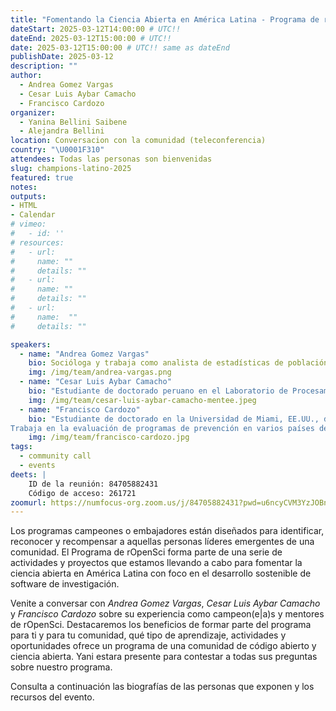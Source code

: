 ```yaml
---
title: "Fomentando la Ciencia Abierta en América Latina - Programa de rOpenSci"
dateStart: 2025-03-12T14:00:00 # UTC!!
dateEnd: 2025-03-12T15:00:00 # UTC!!
date: 2025-03-12T15:00:00 # UTC!! same as dateEnd
publishDate: 2025-03-12
description: ""
author:
  - Andrea Gomez Vargas
  - Cesar Luis Aybar Camacho 
  - Francisco Cardozo
organizer: 
  - Yanina Bellini Saibene
  - Alejandra Bellini
location: Conversacion con la comunidad (teleconferencia)
country: "\U0001F310"
attendees: Todas las personas son bienvenidas
slug: champions-latino-2025
featured: true
notes: 
outputs:
- HTML
- Calendar 
# vimeo:
#   - id: ''
# resources:
#   - url: 
#     name: ""
#     details: ""
#   - url: 
#     name: ""
#     details: ""
#   - url: 
#     name:  ""
#     details: ""

speakers:  
  - name: "Andrea Gomez Vargas"
    bio: Socióloga y trabaja como analista de estadísticas de población en el INDEC, Argentina. Su proyecto en el programa de campeones de rOpenSci, cohorte 2023-2024, fue desarrollar el paquete [arcenso](https://soyandrea.github.io/arcenso/), en su primera etapa permite acceder a los datos oficiales de los censos nacionales de Argentina en un formato accesible, ordenado y estructurado.
    img: /img/team/andrea-vargas.png
  - name: "Cesar Luis Aybar Camacho"
    bio: "Estudiante de doctorado peruano en el Laboratorio de Procesamiento de Imágenes de la Universidad de Valencia. También es el principal mantenedor del paquete rgee, que permite la integración de R y Google Earth Engine (GEE) en el mismo flujo de trabajo. Fue campeón en la primera cohorte del programa."
    img: /img/team/cesar-luis-aybar-camacho-mentee.jpeg  
  - name: "Francisco Cardozo"
    bio: "Estudiante de doctorado en la Universidad de Miami, EE.UU., donde forma parte del programa de Ciencias de la Prevención y Salud Comunitaria.
Trabaja en la evaluación de programas de prevención en varios países de América Latina. Actualmente desarrolla talleres para enseñar el uso de software que mejora la reproducibilidad y el rigor de la investigación. Estos talleres se centran en el uso de R y técnicas de análisis estadístico, como el aprendizaje automático y las variables latentes. Fue mentor en la segunda cohorte del programa de rOpenSci"
    img: /img/team/francisco-cardozo.jpg
tags:
  - community call
  - events
deets: |
    ID de la reunión: 84705882431
    Código de acceso: 261721
zoomurl: https://numfocus-org.zoom.us/j/84705882431?pwd=u6ncyCVM3YzJOBn97JZQYav0rCAMww.1
---
```


Los programas campeones o embajadores están diseñados para identificar, reconocer y recompensar a aquellas personas líderes emergentes de una comunidad. El Programa de rOpenSci forma parte de una serie de actividades y proyectos que estamos llevando a cabo para fomentar la ciencia abierta en América Latina con foco en el desarrollo sostenible de software de investigación.

Venite a conversar con _Andrea Gomez Vargas_, _Cesar Luis Aybar Camacho_ y _Francisco Cardozo_ sobre su experiencia como campeon(e|a)s y mentores de rOpenSci. Destacaremos los beneficios de formar parte del programa para ti y para tu comunidad, qué tipo de aprendizaje, actividades y oportunidades ofrece un programa de una comunidad de código abierto y ciencia abierta. Yani estara presente para contestar a todas sus preguntas sobre nuestro programa.

Consulta a continuación las biografías de las personas que exponen y los recursos del evento.
